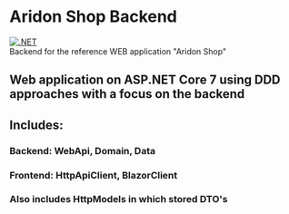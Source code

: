 # Aridon Shop Backend
[![.NET](https://github.com/ittopshamb/AridonShopBackend/actions/workflows/dotnet.yml/badge.svg)](https://github.com/ittopshamb/AridonShopBackend/actions/workflows/dotnet.yml) \
Backend for the reference WEB application "Aridon Shop"
## Web application on ASP.NET Core 7 using DDD approaches with a focus on the backend
## Includes: 
### Backend: WebApi, Domain, Data
### Frontend: HttpApiClient, BlazorClient
### Also includes HttpModels in which stored DTO's
